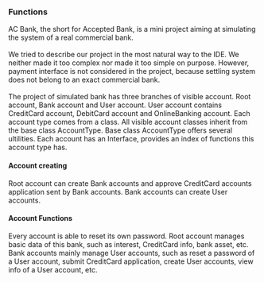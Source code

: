 ### Functions
AC Bank, the short for Accepted Bank, is a mini project aiming at simulating the system of a real commercial bank.
<br/><br/>We tried to describe our project in the most natural way to the IDE. We neither made it too complex nor made it too simple on purpose.
However, payment interface is not considered in the project, because settling system does not belong to an exact commercial bank.
<br/><br/>The project of simulated bank has three branches of visible account. 
Root account, Bank account and User account. User account contains CreditCard account, DebitCard account and OnlineBanking account. Each account type comes from a class. All visible account classes inherit from the base class AccountType. Base class AccountType offers several ultilities. Each account has an Interface, provides an index of functions this account type has. 
#### Account creating
Root account can create Bank accounts and approve CreditCard accounts application sent by Bank accounts. Bank accounts can create User accounts.
#### Account Functions
Every account is able to reset its own password. Root account manages basic data of this bank, such as interest, CreditCard info, bank asset, etc. Bank accounts mainly manage User accounts, such as reset a password of a User account, submit CreditCard application, create User accounts, view info of a User account, etc.

